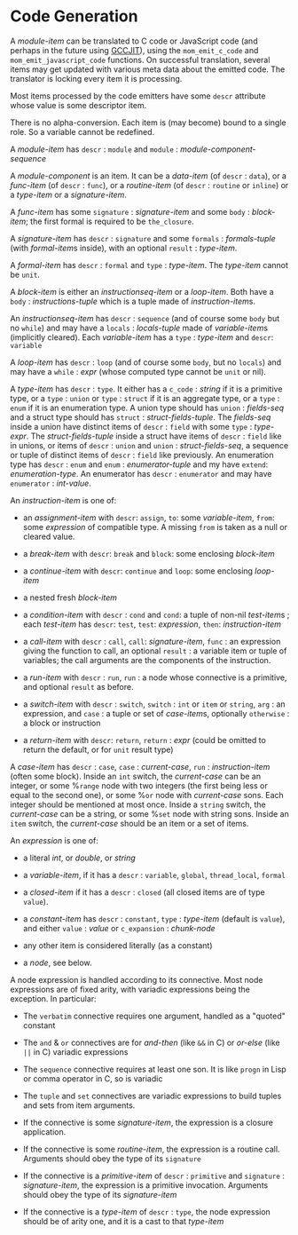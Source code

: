 <!-- -*- markdown -*- -->
# Code Generation

A *module-item* can be translated to C code or JavaScript code (and
perhaps in the future using [GCCJIT][]), using the `mom_emit_c_code`
and `mom_emit_javascript_code` functions. On successful translation,
several items may get updated with various meta data about the emitted
code. The translator is locking every item it is processing.

Most items processed by the code emitters have some `descr` attribute whose value is some descriptor item.

There is no alpha-conversion. Each item is (may become) bound to a single role. So
a variable cannot be redefined.

A *module-item* has `descr` : `module` and `module` :
*module-component-sequence*

A *module-component* is an item. It can be a *data-item* (of `descr` :
`data`), or a *func-item* (of `descr` : `func`), or a *routine-item*
(of `descr` : `routine` or `inline`) or a *type-item* or a *signature-item*.

A *func-item* has some `signature` : *signature-item* and some `body` : *block-item*; the first formal is required to be `the_closure`.

A *signature-item* has `descr` : `signature` and some `formals` :
*formals-tuple* (with *formal-item*s inside), with an optional
`result` : *type-item*.

A *formal-item* has `descr` : `formal` and `type` : *type-item*. The *type-item* cannot be `unit`.

A *block-item* is either an *instructionseq-item* or a *loop-item*. Both have
a `body` : *instructions-tuple* which is a tuple made of
*instruction-item*s.

An *instructionseq-item* has `descr` : `sequence` (and of course some
`body` but no `while`) and may have a `locals` : *locals-tuple* made of
*variable-item*s (implicitly cleared). Each *variable-item* has a
`type` : *type-item* and `descr`: `variable`

A *loop-item* has `descr` : `loop` (and of course some `body`, but no
`locals`) and may have a `while` : *expr* (whose computed type cannot
be `unit` or nil).

A *type-item* has `descr` : `type`. It either has a `c_code` :
*string* if it is a primitive type, or a `type` : `union` or `type` :
`struct` if it is an aggregate type, or a `type` : `enum` if it is an
enumeration type. A union type should has `union` : *fields-seq* and a
struct type should has `struct` : *struct-fields-tuple*. The
*fields-seq* inside a union have distinct items of `descr` : `field`
with some `type` : *type-expr*. The *struct-fields-tuple* inside a
struct have items of `descr` : `field` like in unions, or items of
`descr` : `union` and `union` : *struct-fields-seq*, a sequence or
tuple of distinct items of `descr` : `field` like previously.  An
enumeration type has `descr` : `enum` and `enum` : *enumerator-tuple*
and my have `extend`: *enumeration-type*.  An enumerator has `descr` :
`enumerator` and may have `enumerator` : *int-value*.


An *instruction-item* is one of:

* an *assignment-item* with `descr`: `assign`, `to`: some
  *variable-item*, `from`: some *expression* of compatible type. A
  missing `from` is taken as a null or cleared value.

* a *break-item* with `descr`: `break` and `block`: some enclosing *block-item*

* a *continue-item* with  `descr`: `continue` and `loop`: some enclosing *loop-item*

* a nested fresh *block-item* 

* a *condition-item* with `descr` : `cond` and `cond`: a tuple of
non-nil *test-item*s ; each *test-item* has `descr`: `test`, `test`:
*expression*, `then`: *instruction-item*

* a *call-item* with `descr` : `call`, `call`: *signature-item*, `func`
: an expression giving the function to call, an optional `result` : a
variable item or tuple of variables; the call arguments are the
components of the instruction.

* a *run-item* with `descr` : `run`, `run` : a node whose connective
is a primitive, and optional `result` as before.

* a *switch-item* with `descr` : `switch`, `switch` : `int` or `item` or
`string`, `arg` : an expression, and `case` : a tuple or set of
*case-item*s, optionally `otherwise` : a block or instruction

* a *return-item* with `descr`: `return`, `return` : *expr* (could be
  omitted to return the default, or for `unit` result type)

A *case-item* has `descr` : `case`, `case` : *current-case*, `run` :
*instruction-item* (often some block). Inside an `int` switch, the
*current-case* can be an integer, or some %`range` node with two
integers (the first being less or equal to the second one), or some
%`or` node with *current-case* sons. Each integer should be mentioned
at most once. Inside a `string` switch, the *current-case* can be a
string, or some %`set` node with string sons. Inside an `item` switch,
the *current-case* should be an item or a set of items.

An *expression* is one of:

* a literal *int*, or *double*, or *string*

* a *variable-item*, if it has a `descr` : `variable`, `global`, `thread_local`, `formal`

* a *closed-item* if it has a `descr` : `closed` (all closed items are
of type `value`).

* a *constant-item* has `descr` : `constant`, `type` : *type-item*
  (default is `value`), and either `value` : *value* or
  `c_expansion` : *chunk-node*

* any other item is considered literally (as a constant)

* a *node*, see below.


A node expression is handled according to its connective. Most node
expressions are of fixed arity, with variadic expressions being the
exception. In particular:

* The `verbatim` connective requires one argument, handled as a "quoted" constant

* The `and` & `or` connectives are for *and-then* (like `&&` in C) or
  *or-else* (like `||` in C) variadic expressions

* The `sequence` connective requires at least one son. It is like `progn` in Lisp or comma operator in C, so is variadic

* The `tuple` and `set` connectives are variadic expressions to build
  tuples and sets from item arguments.

* If the connective is some *signature-item*, the expression is a closure application.

* If the connective is some *routine-item*, the expression is a routine call. Arguments should obey the type of its `signature`

* If the connective is a *primitive-item* of `descr` : `primitive` and
  `signature` : *signature-item*, the expression is a primitive
  invocation.  Arguments should obey the type of its *signature-item*

* If the connective is a *type-item* of `descr` : `type`, the node
  expression should be of arity one, and it is a cast to that
  *type-item*

[GCCJIT]: http://gcc.gnu.org/onlinedocs/jit/

